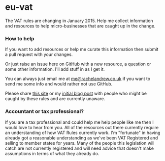 eu-vat
======

The VAT rules are changing in January 2015. Help me collect information and resources to help micro-businesses that are caught up in the change.

### How to help

If you want to add resources or help me curate this information then submit a pull request with your changes.

Or just raise an issue here on GitHub with a new resource, a question or some other information. I'll add stuff in as I get it.

You can always just email me at me@rachelandrew.co.uk if you want to send me some info and would rather not use GitHub.

Please share [this site](http://rachelandrew.github.io/eu-vat/) or my [initial blog post](http://rachelandrew.co.uk/archives/2014/10/13/the-horrible-implications-of-the-eu-vat-place-of-supply-change/) with people who might be caught by these rules and are currently unaware.

### Accountant or tax professional?

If you are a tax professional and could help me help people like me then I would love to hear from you. All of the resources out there currently require an understanding of how VAT Rules currently work. I'm "fortunate" in having already got a reasonable understanding as we've been VAT Registered and selling to member states for years. Many of the people this legislation will catch are not currently registered and will need advice that doesn't make assumptions in terms of what they already do.
